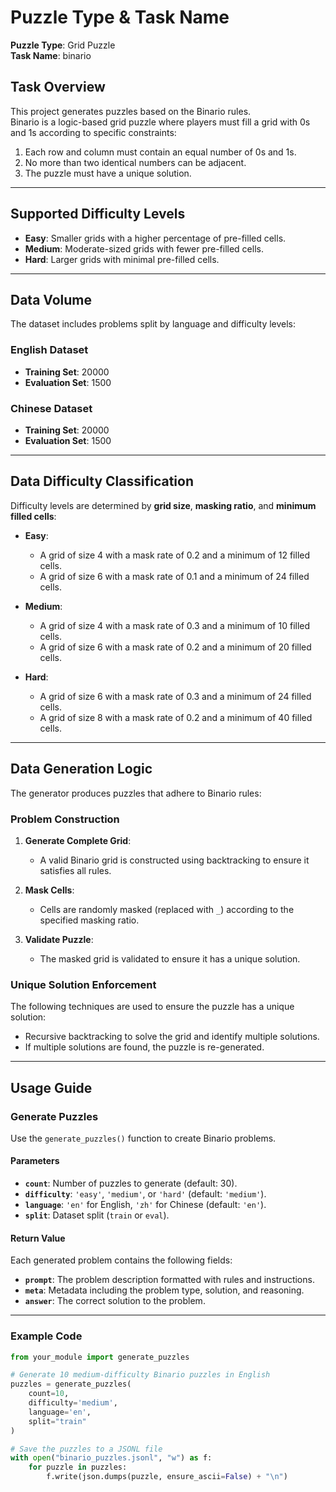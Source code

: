 # Puzzle Type & Task Name  
**Puzzle Type**: Grid Puzzle  
**Task Name**: binario  

## Task Overview  
This project generates puzzles based on the Binario rules.  
Binario is a logic-based grid puzzle where players must fill a grid with 0s and 1s according to specific constraints:  
1. Each row and column must contain an equal number of 0s and 1s.  
2. No more than two identical numbers can be adjacent.  
3. The puzzle must have a unique solution.  

---

## Supported Difficulty Levels  
- **Easy**: Smaller grids with a higher percentage of pre-filled cells.  
- **Medium**: Moderate-sized grids with fewer pre-filled cells.  
- **Hard**: Larger grids with minimal pre-filled cells.  

---

## Data Volume  
The dataset includes problems split by language and difficulty levels:  

### English Dataset  
- **Training Set**: 20000
- **Evaluation Set**: 1500

### Chinese Dataset  
- **Training Set**: 20000
- **Evaluation Set**: 1500

---

## Data Difficulty Classification  
Difficulty levels are determined by **grid size**, **masking ratio**, and **minimum filled cells**:  

- **Easy**:
  - A grid of size 4 with a mask rate of 0.2 and a minimum of 12 filled cells.
  - A grid of size 6 with a mask rate of 0.1 and a minimum of 24 filled cells.

- **Medium**:
  - A grid of size 4 with a mask rate of 0.3 and a minimum of 10 filled cells.
  - A grid of size 6 with a mask rate of 0.2 and a minimum of 20 filled cells.

- **Hard**:
  - A grid of size 6 with a mask rate of 0.3 and a minimum of 24 filled cells.
  - A grid of size 8 with a mask rate of 0.2 and a minimum of 40 filled cells.

---

## Data Generation Logic  
The generator produces puzzles that adhere to Binario rules:  

### Problem Construction  
1. **Generate Complete Grid**:  
   - A valid Binario grid is constructed using backtracking to ensure it satisfies all rules.  

2. **Mask Cells**:  
   - Cells are randomly masked (replaced with `_`) according to the specified masking ratio.  

3. **Validate Puzzle**:  
   - The masked grid is validated to ensure it has a unique solution.  

### Unique Solution Enforcement  
The following techniques are used to ensure the puzzle has a unique solution:  
- Recursive backtracking to solve the grid and identify multiple solutions.  
- If multiple solutions are found, the puzzle is re-generated.  

---

## Usage Guide

### Generate Puzzles  
Use the `generate_puzzles()` function to create Binario problems.

#### Parameters  
- **`count`**: Number of puzzles to generate (default: 30).  
- **`difficulty`**: `'easy'`, `'medium'`, or `'hard'` (default: `'medium'`).  
- **`language`**: `'en'` for English, `'zh'` for Chinese (default: `'en'`).  
- **`split`**: Dataset split (`train` or `eval`).  

#### Return Value  
Each generated problem contains the following fields:  
- **`prompt`**: The problem description formatted with rules and instructions.  
- **`meta`**: Metadata including the problem type, solution, and reasoning.  
- **`answer`**: The correct solution to the problem.  

---

### Example Code  

```python
from your_module import generate_puzzles

# Generate 10 medium-difficulty Binario puzzles in English
puzzles = generate_puzzles(
    count=10, 
    difficulty='medium', 
    language='en',
    split="train"
)

# Save the puzzles to a JSONL file
with open("binario_puzzles.jsonl", "w") as f:
    for puzzle in puzzles:
        f.write(json.dumps(puzzle, ensure_ascii=False) + "\n")
